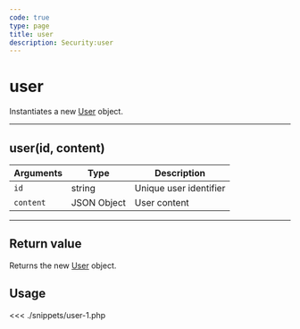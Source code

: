 ```yaml
---
code: true
type: page
title: user
description: Security:user
---
```


# user

Instantiates a new [User](/sdk/php/3/user) object.

---

## user(id, content)

| Arguments | Type        | Description            |
| --------- | ----------- | ---------------------- |
| `id`      | string      | Unique user identifier |
| `content` | JSON Object | User content           |

---

## Return value

Returns the new [User](/sdk/php/3/user) object.

## Usage

<<< ./snippets/user-1.php
